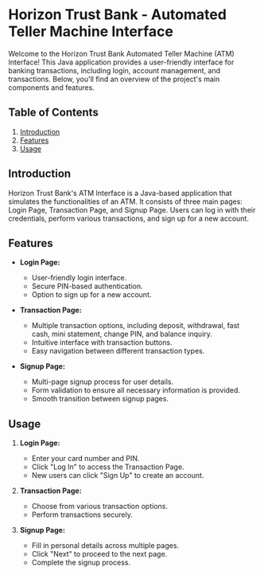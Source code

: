 
# Horizon Trust Bank - Automated Teller Machine Interface

Welcome to the Horizon Trust Bank Automated Teller Machine (ATM) Interface! This Java application provides a user-friendly interface for banking transactions, including login, account management, and transactions. Below, you'll find an overview of the project's main components and features.

## Table of Contents

1. [Introduction](#introduction)
2. [Features](#features)
3. [Usage](#usage)

## Introduction

Horizon Trust Bank's ATM Interface is a Java-based application that simulates the functionalities of an ATM. It consists of three main pages: Login Page, Transaction Page, and Signup Page. Users can log in with their credentials, perform various transactions, and sign up for a new account.

## Features

- **Login Page:**
  - User-friendly login interface.
  - Secure PIN-based authentication.
  - Option to sign up for a new account.

- **Transaction Page:**
  - Multiple transaction options, including deposit, withdrawal, fast cash, mini statement, change PIN, and balance inquiry.
  - Intuitive interface with transaction buttons.
  - Easy navigation between different transaction types.

- **Signup Page:**
  - Multi-page signup process for user details.
  - Form validation to ensure all necessary information is provided.
  - Smooth transition between signup pages.

## Usage

1. **Login Page:**
   - Enter your card number and PIN.
   - Click "Log In" to access the Transaction Page.
   - New users can click "Sign Up" to create an account.

2. **Transaction Page:**
   - Choose from various transaction options.
   - Perform transactions securely.

3. **Signup Page:**
   - Fill in personal details across multiple pages.
   - Click "Next" to proceed to the next page.
   - Complete the signup process.




